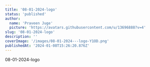 ```yaml
---
title: '08-01-2024-logo'
status: 'published'
author:
  name: 'Praveen Juge'
  picture: 'https://avatars.githubusercontent.com/u/13696888?v=4'
slug: '08-01-2024-logo'
description: ''
coverImage: '/images/08-01-2024---logo-Y1OD.png'
publishedAt: '2024-01-08T15:26:20.876Z'
---
```


08-01-2024-logo